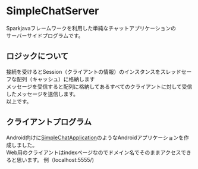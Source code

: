 # SimpleChatServer  
Sparkjavaフレームワークを利用した単純なチャットアプリケーションの  
サーバーサイドプログラムです。  

## ロジックについて  
接続を受けるとSession（クライアントの情報）のインスタンスをスレッドセーフな配列（キャッシュ）に格納します  
メッセージを受信すると配列に格納してあるすべてのクライアントに対して受信したメッセージを送信します。  
以上です。
 
## クライアントプログラム  
Android向けに[SimpleChatApplication](https://github.com/Kinoshita0623/SimpleChatApplication/tree/master)のようなAndroidアプリケーションを作成しました。  
Web用のクライアントはindexページなのでドメイン名でそのままアクセスできると思います。
例（localhost:5555/)
